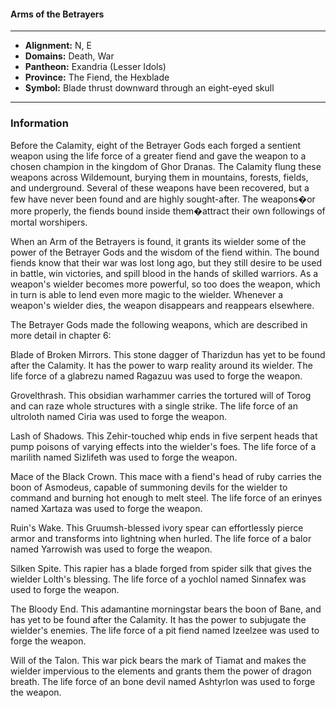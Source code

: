 #### Arms of the Betrayers
___

- **Alignment:** N, E
- **Domains:** Death, War
- **Pantheon:** Exandria (Lesser Idols)
- **Province:** The Fiend, the Hexblade
- **Symbol:** Blade thrust downward through an eight-eyed skull
___

### Information

Before the Calamity, eight of the Betrayer Gods each forged a sentient weapon using the life force of a greater fiend and gave the weapon to a chosen champion in the kingdom of Ghor Dranas. The Calamity flung these weapons across Wildemount, burying them in mountains, forests, fields, and underground. Several of these weapons have been recovered, but a few have never been found and are highly sought-after. The weapons�or more properly, the fiends bound inside them�attract their own followings of mortal worshipers.

When an Arm of the Betrayers is found, it grants its wielder some of the power of the Betrayer Gods and the wisdom of the fiend within. The bound fiends know that their war was lost long ago, but they still desire to be used in battle, win victories, and spill blood in the hands of skilled warriors. As a weapon's wielder becomes more powerful, so too does the weapon, which in turn is able to lend even more magic to the wielder. Whenever a weapon's wielder dies, the weapon disappears and reappears elsewhere.

The Betrayer Gods made the following weapons, which are described in more detail in chapter 6:

Blade of Broken Mirrors. This stone dagger of Tharizdun has yet to be found after the Calamity. It has the power to warp reality around its wielder. The life force of a glabrezu named Ragazuu was used to forge the weapon.

Grovelthrash. This obsidian warhammer carries the tortured will of Torog and can raze whole structures with a single strike. The life force of an ultroloth named Ciria was used to forge the weapon.

Lash of Shadows. This Zehir-touched whip ends in five serpent heads that pump poisons of varying effects into the wielder's foes. The life force of a marilith named Sizlifeth was used to forge the weapon.

Mace of the Black Crown. This mace with a fiend's head of ruby carries the boon of Asmodeus, capable of summoning devils for the wielder to command and burning hot enough to melt steel. The life force of an erinyes named Xartaza was used to forge the weapon.

Ruin's Wake. This Gruumsh-blessed ivory spear can effortlessly pierce armor and transforms into lightning when hurled. The life force of a balor named Yarrowish was used to forge the weapon.

Silken Spite. This rapier has a blade forged from spider silk that gives the wielder Lolth's blessing. The life force of a yochlol named Sinnafex was used to forge the weapon.

The Bloody End. This adamantine morningstar bears the boon of Bane, and has yet to be found after the Calamity. It has the power to subjugate the wielder's enemies. The life force of a pit fiend named Izeelzee was used to forge the weapon.

Will of the Talon. This war pick bears the mark of Tiamat and makes the wielder impervious to the elements and grants them the power of dragon breath. The life force of an bone devil named Ashtyrlon was used to forge the weapon.
